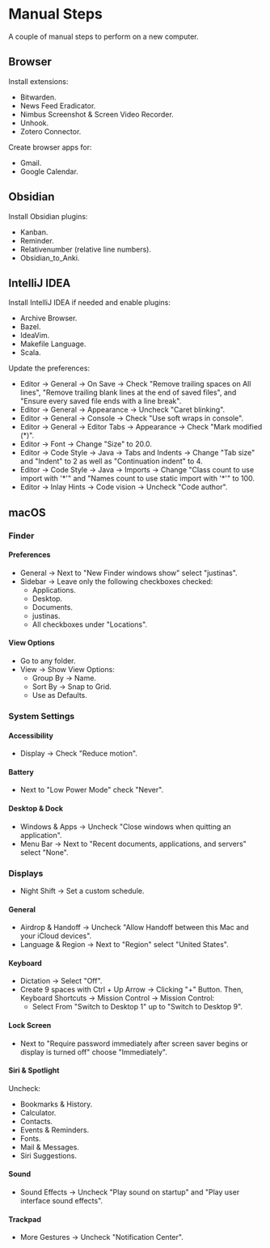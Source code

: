 # Manual Steps

A couple of manual steps to perform on a new computer.

## Browser

Install extensions:

* Bitwarden.
* News Feed Eradicator.
* Nimbus Screenshot & Screen Video Recorder.
* Unhook.
* Zotero Connector.

Create browser apps for:

* Gmail.
* Google Calendar.

## Obsidian

Install Obsidian plugins:

* Kanban.
* Reminder.
* Relativenumber (relative line numbers).
* Obsidian_to_Anki.

## IntelliJ IDEA

Install IntelliJ IDEA if needed and enable plugins:

* Archive Browser.
* Bazel.
* IdeaVim.
* Makefile Language.
* Scala.

Update the preferences:

* Editor -> General -> On Save -> Check "Remove trailing spaces on All lines",
  "Remove trailing blank lines at the end of saved files", and "Ensure every
  saved file ends with a line break".
* Editor -> General -> Appearance -> Uncheck "Caret blinking".
* Editor -> General -> Console -> Check "Use soft wraps in console".
* Editor -> General -> Editor Tabs -> Appearance -> Check "Mark modified (*)".
* Editor -> Font -> Change "Size" to 20.0.
* Editor -> Code Style -> Java -> Tabs and Indents -> Change "Tab size" and
  "Indent" to 2 as well as "Continuation indent" to 4.
* Editor -> Code Style -> Java -> Imports -> Change "Class count to use import
  with '\*'" and "Names count to use static import with '*'" to 100.
* Editor -> Inlay Hints -> Code vision -> Uncheck "Code author".

## macOS

### Finder

#### Preferences

* General -> Next to "New Finder windows show" select "justinas".
* Sidebar -> Leave only the following checkboxes checked:
    * Applications.
    * Desktop.
    * Documents.
    * justinas.
    * All checkboxes under "Locations".

#### View Options

* Go to any folder.
* View -> Show View Options:
    * Group By -> Name.
    * Sort By -> Snap to Grid.
    * Use as Defaults.

### System Settings

#### Accessibility

* Display -> Check "Reduce motion".

#### Battery

* Next to "Low Power Mode" check "Never".

#### Desktop & Dock

* Windows & Apps -> Uncheck "Close windows when quitting an application".
* Menu Bar -> Next to "Recent documents, applications, and servers" select
  "None".

### Displays

* Night Shift -> Set a custom schedule.

#### General

* Airdrop & Handoff -> Uncheck "Allow Handoff between this Mac and your iCloud
  devices".
* Language & Region -> Next to "Region" select "United States".

#### Keyboard

* Dictation -> Select "Off".
* Create 9 spaces with Ctrl + Up Arrow -> Clicking "+" Button. Then, Keyboard
  Shortcuts -> Mission Control -> Mission Control:
    * Select From "Switch to Desktop 1" up to "Switch to Desktop 9".

#### Lock Screen

* Next to "Require password immediately after screen saver
  begins or display is turned off" choose "Immediately".

#### Siri & Spotlight

Uncheck:

* Bookmarks & History.
* Calculator.
* Contacts.
* Events & Reminders.
* Fonts.
* Mail & Messages.
* Siri Suggestions.

#### Sound

* Sound Effects -> Uncheck "Play sound on startup" and "Play user interface
  sound effects".

#### Trackpad

* More Gestures -> Uncheck "Notification Center".
